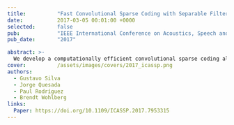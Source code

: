 ```yaml
---
title:          "Fast Convolutional Sparse Coding with Separable Filters"
date:           2017-03-05 00:01:00 +0000
selected:       false
pub:            "IEEE International Conference on Acoustics, Speech and Signal Processing (ICASSP)"
pub_date:       "2017"

abstract: >-
  We develop a computationally efficient convolutional sparse coding algorithm when atoms are separable, substantially reducing complexity while maintaining accuracy.
cover:          /assets/images/covers/2017_icassp.png
authors:
  - Gustavo Silva
  - Jorge Quesada
  - Paul Rodríguez
  - Brendt Wohlberg
links:
  Paper: https://doi.org/10.1109/ICASSP.2017.7953315
---
```


